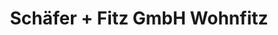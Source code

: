 ---
title: "Schäfer + Fitz GmbH Wohnfitz"
url: /wallduern/schaefer-fitz-gmbh-wohnfitz/
shop: Möbel
---